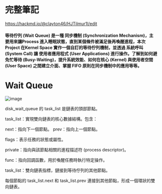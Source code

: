 # 完整筆記

https://hackmd.io/@clayton46/HJTilmur1l/edit

#### 等待佇列 (Wait Queue) 是一種 同步機制 (Synchronization Mechanism)，主要用來讓Process 進入睡眠狀態，直到某個條件被滿足後再喚醒進程，本次 Project 在Kernel Space 實作一個自訂的等待佇列機制，並透過 系統呼叫 (System Call) 讓 使用者應用程式 (User Applications) 進行操作。了解到如何避免忙等待 (Busy-Waiting)，提升系統效能、如何在核心 (Kernel) 與使用者空間 (User Space) 之間建立介面、掌握 FIFO 原則在同步機制中的應用等等。

# Wait Queue

![image](https://github.com/user-attachments/assets/4fd65ec1-657c-4d84-9794-468170c523ca)

disk_wait_queue 的 task_list 是鏈表的頭部節點。

task_list：實現雙向鏈表的核心數據結構。包含：

next：指向下一個節點。 prev：指向上一個節點。

flags：表示任務的狀態或屬性。

private：指向與該節點相關的進程描述符 (process descriptor)。

func：指向回調函數，用於喚醒任務時執行特定操作。

task_list：雙向鏈表指標，鏈接到等待佇列的其他節點。

每個節點的 task_list.next 和 task_list.prev 連接到其他節點，形成一個環狀的雙向鏈表。
